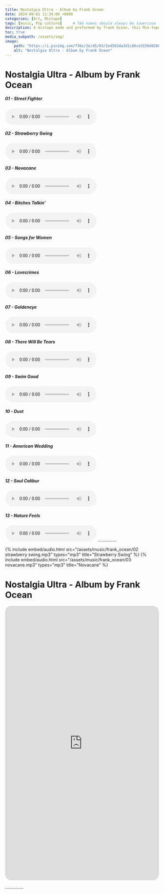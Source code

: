```yaml
---
title: Nostalgia Ultra - Album by Frank Ocean
date: 2024-09-02 11:34:00 +0800
categories: [Art, Mixtape]
tags: [music, Pop culture]     # TAG names should always be lowercase
description: A mixtape made and preformed by frank Ocean, this Mix-tape is considerd to have changed the Hip-Hop music scene in the early 10's of this century. 
toc: true
media_subpath: /assets/img/
image:
    path: "https://i.pinimg.com/736x/2e/d5/03/2ed503da3d1c86ce3156d0268f442956.jpg"
    alt: "Nostalgia Ultra - Album by Frank Ocean"
---
```

# Nostalgia Ultra - Album by Frank Ocean
<h5>01 - Street Fighter</h5>
<audio controls src="/assets/music/01_street_fighter.mp3" title="Street Fighter"></audio>
<h5>02 - Strawberry Swing</h5>
<audio controls src="/assets/music/frank_ocean/02 strawberry swing.mp3" title="Strawberry Swing"></audio>
<h5>03 - Novacane</h5>
<audio controls src="/assets/music/frank_ocean/03 novacane.mp3" title="Novacane"></audio>
<h5>04 - Bitches Talkin'</h5>
<audio controls src="/assets/music/frank_ocean/05_bitches_talkin'.mp3" title="Bitches Talkin'"></audio>
<h5>05 - Songs for Women</h5>
<audio controls src="/assets/music/frank_ocean/06 songs for women.mp3" title="Songs for Women"></audio>
<h5>06 - Lovecrimes</h5>
<audio controls src="/assets/music/frank_ocean/07 lovecrimes.mp3" title="Lovecrimes"></audio>
<h5>07 - Goldeneye</h5>
<audio controls src="/assets/music/frank_ocean/08 goldeneye.mp3" title="Goldeneye"></audio>
<h5>08 - There Will Be Tears</h5>
<audio controls src="/assets/music/frank_ocean/09 there will be tears.mp3" title="There Will Be Tears"></audio>
<h5>09 - Swim Good</h5>
<audio controls src="/assets/music/frank_ocean/10 swim good.mp3" title="Swim Good"></audio>
<h5>10 - Dust</h5>
<audio controls src="/assets/music/frank_ocean/11 dust.mp3" title="Dust"></audio>
<h5>11 - American Wedding</h5>
<audio controls src="/assets/music/frank_ocean/12 american wedding.mp3" title="American Wedding"></audio>
<h5>12 - Soul Calibur</h5>
<audio controls src="/assets/music/frank_ocean/13 soul calibur.mp3" title="Soul Calibur"></audio>
<h5>13 - Nature Feels</h5>
<audio controls src="/assets/music/frank_ocean/14 nature feels.mp3" title="Nature Feels"></audio>
...............

{% include embed/audio.html src="/assets/music/frank_ocean/02 strawberry swing.mp3" types="mp3" title="Strawberry Swing" %}
{% include embed/audio.html src="/assets/music/frank_ocean/03 novacane.mp3" types="mp3" title="Novacane" %}

# Nostalgia Ultra - Album by Frank Ocean
<iframe style="border-radius:20px" src="https://open.spotify.com/embed/album/182D7nDZqcYghZKQxnSJ03?utm_source=generator&theme=0" width="100%" height="900" frameBorder="0" allowfullscreen="" allow="autoplay; clipboard-write; encrypted-media; fullscreen; picture-in-picture" loading="lazy"></iframe>

...............